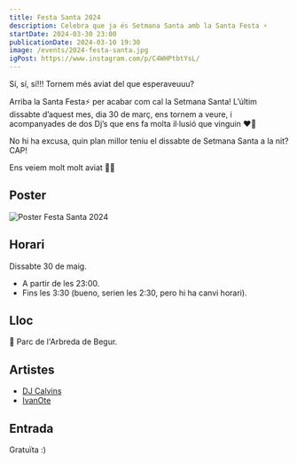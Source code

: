 ```yaml
---
title: Festa Santa 2024
description: Celebra que ja és Setmana Santa amb la Santa Festa ⚡️
startDate: 2024-03-30 23:00
publicationDate: 2024-03-10 19:30
image: /events/2024-festa-santa.jpg
igPost: https://www.instagram.com/p/C4WHPtbtYsL/
---
```


Sí, sí, sí!!! Tornem més aviat del que esperaveuuu?

Arriba la Santa Festa⚡️ per acabar com cal la Setmana Santa! L’últim dissabte d’aquest mes, dia 30 de març, ens tornem a veure, i acompanyades de dos Dj’s que ens fa molta il·lusió que vinguin ❤️‍🔥

No hi ha excusa, quin plan millor teniu el dissabte de Setmana Santa a la nit? CAP!

Ens veiem molt molt aviat 🙌🏽

## Poster

![Poster Festa Santa 2024](/events/2024-festa-santa.jpg)

## Horari

Dissabte 30 de maig.

- A partir de les 23:00.
- Fins les 3:30 (bueno, serien les 2:30, pero hi ha canvi horari).

## Lloc

📍 Parc de l'Arbreda de Begur.

## Artistes

- [DJ Calvins](https://www.instagram.com/djcalvins_)
- [IvanOte](https://www.instagram.com/ivanote)

## Entrada

Gratuïta :)
